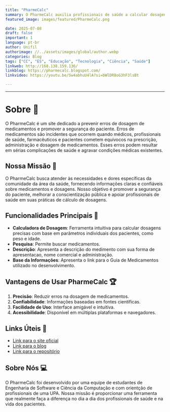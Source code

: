 ```yaml
---
title: "PharmeCalc"
summary: O PharmeCalc auxilia profissionais de saúde a calcular dosagens de medicamentos com precisão, prevenindo erros e promovendo a segurança do paciente.
featured_image: images/featured/PharmeCalc.png

date: 2025-07-08
draft: false
important: 1
language: pt-br
author: Unifil
authorimage: //../assets/images/global/author.webp
categories: Blog
tags: ["CC", "ES", "Educação", "Tecnologia", "Ciência", "Saúde"] 
linkweb: http://168.138.159.136/
linkblog: https://pharmecalc.blogspot.com/
linkvideo: https://youtu.be/Sw4abhuU4lA?si=bWlDR8oG3hF3lsBt

---
```


---
# Sobre 💊

O PharmeCalc é um site dedicado a prevenir erros de dosagem de medicamentos e promover a segurança do paciente. Erros de medicamentos são incidentes que ocorrem quando médicos, profissionais de saúde, farmacêuticos e pacientes cometem equívocos na prescrição, administração e dosagem de medicamentos. Esses erros podem resultar em sérias complicações de saúde e agravar condições médicas existentes.

## Nossa Missão 🌟

O PharmeCalc busca atender às necessidades e dores específicas da comunidade da área da saúde, fornecendo informações claras e confiáveis sobre medicamentos e dosagens. Nosso objetivo é promover a segurança do paciente, melhorar a conscientização pública e apoiar profissionais de saúde em suas práticas de cálculo de dosagens.

## Funcionalidades Principais 🚀

- **Calculadora de Dosagem**: Ferramenta intuitiva para calcular dosagens precisas com base em parâmetros individuais dos pacientes, como peso e idade.
- **Pesquisa**: Permite buscar medicamentos.
- **Descrição**: Apresenta a descrição do medimento com sua forma de apresentacao, nome comercial e administração.
- **Base da Informações**: Apresenta o link para o Guia de Medicamentos utilizado no desenvolvimento.

## Vantagens de Usar PharmeCalc 🏆

1. **Precisão**: Reduzir erros na dosagem de medicamentos.
2. **Confiabilidade**: Informações baseadas em fontes científicas.
3. **Facilidade de Uso**: Interface amigável e intuitiva.
4. **Acessibilidade**: Disponível em múltiplas plataformas e navegadores.

## Links Úteis 🔗

- [Link para o site oficial](http://168.138.159.136/)
- [Link para o blog](https://pharmecalc.blogspot.com/)
- [Link para o repositório](https://github.com/el1ziane/pharme_calc)

## Sobre Nós 💻

O PharmeCalc foi desenvolvido por uma equipe de estudantes de Engenharia de Software e Ciência da Computação e com orientção de profissionais de uma UPA. Nossa missão é proporcionar uma ferramenta que realmente faça a diferença no dia a dia dos profissionais de saúde e na vida dos pacientes.




